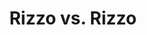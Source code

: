 ---
pid: rs225
title: Rizzo vs. Rizzo
location_transcription: Addition to the existing Frank Rizzo Statue
coordinates: "[-75.164431308846, 39.9537425]"
zipcode: '19146'
gen_neighborhood: South Philadelphia
neighborhood: Graduate Hospital,Naval Square,Southwest Center City
outside_phl: 
age: '48'
age_range: 40-49
instagram: 
image_file_name: rs_225.jpg
proposal_transcription: Place bronze statue (polychromed) of Stockard Channing as
  Rizzo next to the Rizzo statue.
topic: Pop Culture
topic_summary: '0'
type: Sculpture Statue
keywords_other: frank rizzo, stockard channing
credit: Alex Stadler
image_labels: 
twitter: 
facebook: 
permalink: "/monuments/rs225/"
layout: item-page
---